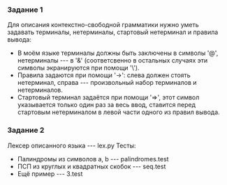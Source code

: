 ### Задание 1
Для описания контекстно-свободной грамматики нужно уметь задавать терминалы, нетерминалы, стартовый нетерминал и правила вывода: 
* В моём языке терминалы должны быть заключены в символы '@', нетерминалы --- в '&' (соответсвенно в остальных случаях эти символы экранируются при помощи '\\').
*  Правила задаются при помощи '->': слева должен стоять нетерминал, справа --- произвольный набор терминалов и нетерминалов.
* Стартовый терминал задаётся при помощи '=>', этот символ указывается только один раз за весь ввод, ставится перед стартовым нетерминалом в левой части одного из правил вывода.

### Задание 2
Лексер описанного языка --- lex.py
Тесты:
* Палиндромы из символов a, b --- palindromes.test
* ПСП из круглых и квадратных скобок --- seq.test
* Ещё пример --- 3.test